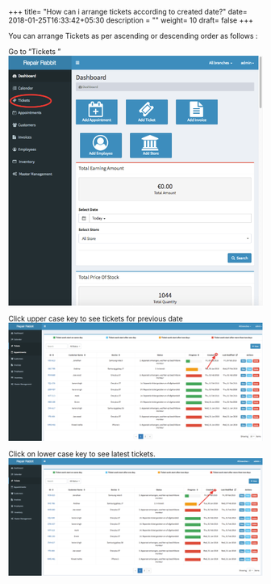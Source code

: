 +++
title= "How can i arrange tickets according to created date?"
date= 2018-01-25T16:33:42+05:30
description = ""
weight= 10
draft= false
+++

You can arrange Tickets as per  ascending or descending order as follows :


Go to “Tickets ” 
![How can i arrange tickets according to created date?](/images/tickets/how_can_i_arrange_the_tickets_according_to_created_date/go_to_tickets.png)

Click upper case key to see tickets for previous date 
![How can i arrange tickets according to created date?](/images/tickets/how_can_i_arrange_the_tickets_according_to_created_date/select_upper_case_key_to_see_previous_ticket.png)

Click on lower case key to see latest tickets.
![How can i arrange tickets according to created date?](/images/tickets/how_can_i_arrange_the_tickets_according_to_created_date//select_lower_case_key_to_see_latest_tickets.png)

